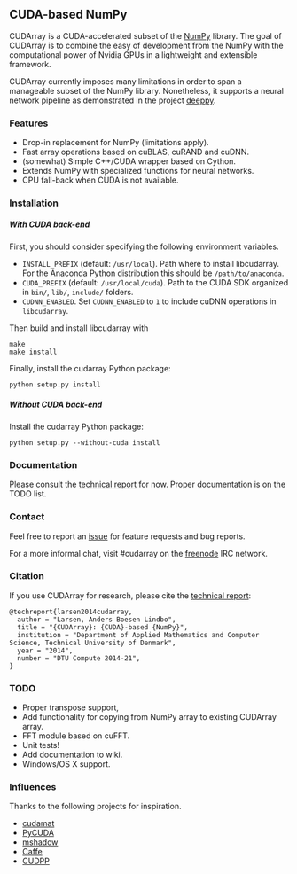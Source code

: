 ## CUDA-based NumPy

CUDArray is a CUDA-accelerated subset of the [NumPy](http://www.numpy.org/) library.
The goal of CUDArray is to combine the easy of development from the NumPy with the computational power of Nvidia GPUs in a lightweight and extensible framework.

CUDArray currently imposes many limitations in order to span a manageable subset of the NumPy library.
Nonetheless, it supports a neural network pipeline as demonstrated in the project [deeppy](http://github.com/andersbll/deeppy/).


### Features
- Drop-in replacement for NumPy (limitations apply).
- Fast array operations based on cuBLAS, cuRAND and cuDNN.
- (somewhat) Simple C++/CUDA wrapper based on Cython.
- Extends NumPy with specialized functions for neural networks.
- CPU fall-back when CUDA is not available.


### Installation
##### With CUDA back-end
First, you should consider specifying the following environment variables.
 - `INSTALL_PREFIX` (default: `/usr/local`). Path where to install libcudarray. For the Anaconda Python distribution this should be `/path/to/anaconda`.
 - `CUDA_PREFIX` (default: `/usr/local/cuda`). Path to the CUDA SDK organized in `bin/`, `lib/`, `include/` folders.
 - `CUDNN_ENABLED`. Set `CUDNN_ENABLED` to `1` to include cuDNN operations in `libcudarray`.

Then build and install libcudarray with

    make
    make install

Finally, install the cudarray Python package:

    python setup.py install


##### Without CUDA back-end
Install the cudarray Python package:

    python setup.py --without-cuda install


### Documentation
Please consult the [technical report][techreport] for now.
Proper documentation is on the TODO list.


### Contact
Feel free to report an [issue](http://github.com/andersbll/cudarray/issues) for feature requests and bug reports.

For a more informal chat, visit #cudarray on the [freenode](http://freenode.net/) IRC network.


### Citation
If you use CUDArray for research, please cite the [technical report][techreport]:

    @techreport{larsen2014cudarray,
      author = "Larsen, Anders Boesen Lindbo",
      title = "{CUDArray}: {CUDA}-based {NumPy}",
      institution = "Department of Applied Mathematics and Computer Science, Technical University of Denmark",
      year = "2014",
      number = "DTU Compute 2014-21",
    }


### TODO
- Proper transpose support,
- Add functionality for copying from NumPy array to existing CUDArray array.
- FFT module based on cuFFT.
- Unit tests!
- Add documentation to wiki.
- Windows/OS X support.


### Influences
Thanks to the following projects for inspiration.
 - [cudamat](http://github.com/cudamat/cudamat)
 - [PyCUDA](http://mathema.tician.de/software/pycuda/)
 - [mshadow](http://github.com/tqchen/mshadow/)
 - [Caffe](http://caffe.berkeleyvision.org/)
 - [CUDPP](http://cudpp.github.io/)


[techreport]: http://www2.compute.dtu.dk/~abll/pubs/larsen2014cudarray.pdf
